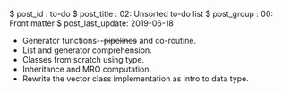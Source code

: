 $ post_id : to-do
$ post_title : 02: Unsorted to-do list
$ post_group : 00: Front matter
$ post_last_update: 2019-06-18

* Generator functions--~~pipelines~~ and co-routine.
* List and generator comprehension.
* Classes from scratch using type.
* Inheritance and MRO computation.
* Rewrite the vector class implementation as intro to data type.
